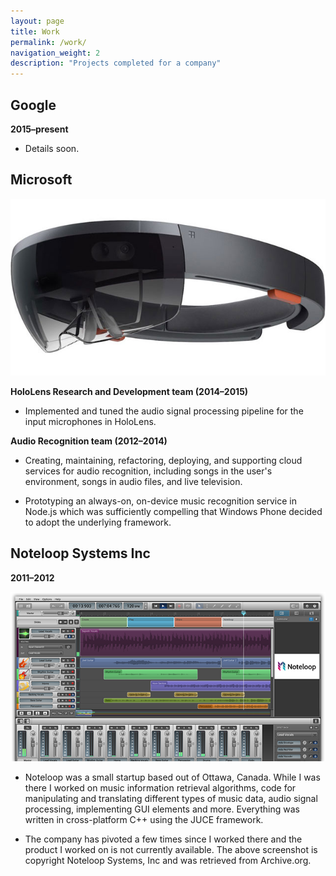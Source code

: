 ```yaml
---
layout: page
title: Work
permalink: /work/
navigation_weight: 2
description: "Projects completed for a company"
---
```


## Google
**2015&ndash;present**

- Details soon.

## Microsoft

![Microsoft Hololens](/assets/hololens.jpg)

**HoloLens Research and Development team (2014&ndash;2015)**

- Implemented and tuned the audio signal processing pipeline for the input microphones in HoloLens. 

**Audio Recognition team (2012&ndash;2014)**

- Creating, maintaining, refactoring, deploying, and supporting cloud services for audio recognition, including songs in the user's environment, songs in audio files, and live television.

- Prototyping an always-on, on-device music recognition service in Node.js which was sufficiently compelling that Windows Phone decided to adopt the underlying framework.

## Noteloop Systems Inc
**2011&ndash;2012**

![Noteloop software screenshot](/assets/noteloop.png)

- Noteloop was a small startup based out of Ottawa, Canada. While I was there I worked on music information retrieval algorithms, code for manipulating and translating different types of music data, audio signal processing, implementing GUI elements and more. Everything was written in cross-platform C++ using the JUCE framework. 

- The company has pivoted a few times since I worked there and the product I worked on is not currently available. The above screenshot is copyright Noteloop Systems, Inc and was retrieved from Archive.org.